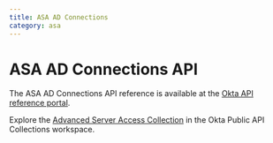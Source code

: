 ```yaml
---
title: ASA AD Connections
category: asa
---
```


# ASA AD Connections API

The ASA AD Connections API reference is available at the [Okta API reference portal](https://developer.okta.com/docs/api/openapi/asa/asa/tag/ad-connections/).

Explore the [Advanced Server Access Collection](https://www.postman.com/okta-eng/workspace/okta-public-api-collections/collection/4920859-f91736f1-5ae0-4a0a-949d-abed2ada2c58) in the Okta Public API Collections workspace.